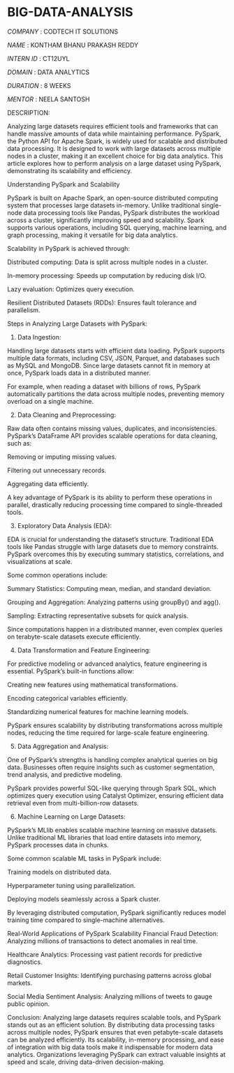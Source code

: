 # BIG-DATA-ANALYSIS

*COMPANY* : CODTECH IT SOLUTIONS

*NAME* : KONTHAM BHANU PRAKASH REDDY

*INTERN ID* : CT12UYL

*DOMAIN* : DATA ANALYTICS

*DURATION* : 8 WEEKS

*MENTOR* : NEELA SANTOSH

DESCRIPTION:

Analyzing large datasets requires efficient tools and frameworks that can handle massive amounts of data while maintaining performance. PySpark, the Python API for Apache Spark, is widely used for scalable and distributed data processing. It is designed to work with large datasets across multiple nodes in a cluster, making it an excellent choice for big data analytics. This article explores how to perform analysis on a large dataset using PySpark, demonstrating its scalability and efficiency.

Understanding PySpark and Scalability

PySpark is built on Apache Spark, an open-source distributed computing system that processes large datasets in-memory. Unlike traditional single-node data processing tools like Pandas, PySpark distributes the workload across a cluster, significantly improving speed and scalability. Spark supports various operations, including SQL querying, machine learning, and graph processing, making it versatile for big data analytics.

Scalability in PySpark is achieved through:

Distributed computing: Data is split across multiple nodes in a cluster.

In-memory processing: Speeds up computation by reducing disk I/O.

Lazy evaluation: Optimizes query execution.

Resilient Distributed Datasets (RDDs): Ensures fault tolerance and parallelism.

Steps in Analyzing Large Datasets with PySpark:

1. Data Ingestion:
   
Handling large datasets starts with efficient data loading. PySpark supports multiple data formats, including CSV, JSON, Parquet, and databases such as MySQL and MongoDB. Since large datasets cannot fit in memory at once, PySpark loads data in a distributed manner.

For example, when reading a dataset with billions of rows, PySpark automatically partitions the data across multiple nodes, preventing memory overload on a single machine.

2. Data Cleaning and Preprocessing:
   
Raw data often contains missing values, duplicates, and inconsistencies. PySpark’s DataFrame API provides scalable operations for data cleaning, such as:

Removing or imputing missing values.

Filtering out unnecessary records.

Aggregating data efficiently.

A key advantage of PySpark is its ability to perform these operations in parallel, drastically reducing processing time compared to single-threaded tools.

3. Exploratory Data Analysis (EDA):
   
EDA is crucial for understanding the dataset’s structure. Traditional EDA tools like Pandas struggle with large datasets due to memory constraints. PySpark overcomes this by executing summary statistics, correlations, and visualizations at scale.

Some common operations include:

Summary Statistics: Computing mean, median, and standard deviation.

Grouping and Aggregation: Analyzing patterns using groupBy() and agg().

Sampling: Extracting representative subsets for quick analysis.

Since computations happen in a distributed manner, even complex queries on terabyte-scale datasets execute efficiently.

4. Data Transformation and Feature Engineering:
   
For predictive modeling or advanced analytics, feature engineering is essential. PySpark’s built-in functions allow:

Creating new features using mathematical transformations.

Encoding categorical variables efficiently.

Standardizing numerical features for machine learning models.

PySpark ensures scalability by distributing transformations across multiple nodes, reducing the time required for large-scale feature engineering.

5. Data Aggregation and Analysis:

One of PySpark’s strengths is handling complex analytical queries on big data. Businesses often require insights such as customer segmentation, trend analysis, and predictive modeling.

PySpark provides powerful SQL-like querying through Spark SQL, which optimizes query execution using Catalyst Optimizer, ensuring efficient data retrieval even from multi-billion-row datasets.

6. Machine Learning on Large Datasets:
   
PySpark’s MLlib enables scalable machine learning on massive datasets. Unlike traditional ML libraries that load entire datasets into memory, PySpark processes data in chunks.

Some common scalable ML tasks in PySpark include:

Training models on distributed data.

Hyperparameter tuning using parallelization.

Deploying models seamlessly across a Spark cluster.

By leveraging distributed computation, PySpark significantly reduces model training time compared to single-machine alternatives.

Real-World Applications of PySpark Scalability
Financial Fraud Detection: Analyzing millions of transactions to detect anomalies in real time.

Healthcare Analytics: Processing vast patient records for predictive diagnostics.

Retail Customer Insights: Identifying purchasing patterns across global markets.

Social Media Sentiment Analysis: Analyzing millions of tweets to gauge public opinion.

Conclusion:
Analyzing large datasets requires scalable tools, and PySpark stands out as an efficient solution. By distributing data processing tasks across multiple nodes, PySpark ensures that even petabyte-scale datasets can be analyzed efficiently. Its scalability, in-memory processing, and ease of integration with big data tools make it indispensable for modern data analytics. Organizations leveraging PySpark can extract valuable insights at speed and scale, driving data-driven decision-making.








